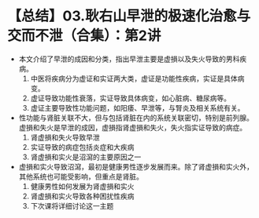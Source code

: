 # 【总结】03.耿右山早泄的极速化治愈与交而不泄（合集）：第2讲

-   本文介绍了早泄的成因和分类，指出早泄主要是虚損以及失火导致的男科疾病。
    1.  中医将疾病分为虚证和实证两大类，虚证是功能性疾病，实证是具体病变。
    2.  虚证导致功能性衰落，实证导致具体病变，如心脏病、糖尿病等。
    3.  虚证主要导致性功能问题，如阳痿、早泄等，与腎炎及相关系统有关。
-   性功能与肾脏关联不大，但与包括肾脏在内的系统关联密切，特别是前列腺。虚損和失火是早泄的成因，虚損指肾虚損和失火，失火指实证导致的病症。
    1.  肾虚損和失火导致早泄
    2.  实证导致的病症包括炎症和大疾病
    3.  肾虚損和实火是沼瀉的主要原因之一
-   虚損和实火导致沼瀉，最初是健康男性逐步发展而来。除了肾虚損和实火外，其他系统也可能受影响，但重点是肾脏。
    1.  健康男性如何发展为肾虚損和实火
    2.  肾虚損和实火导致各种困扰性疾病
    3.  下次课将详细讨论这一主题